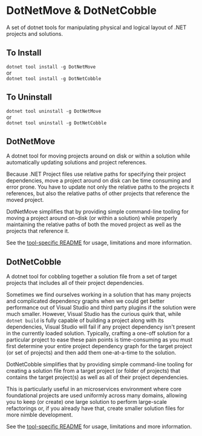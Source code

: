 # DotNetMove & DotNetCobble
A set of dotnet tools for manipulating physical and logical layout of .NET projects and solutions.

## To Install
`dotnet tool install -g DotNetMove`  
or  
`dotnet tool install -g DotNetCobble`

## To Uninstall
`dotnet tool uninstall -g DotNetMove`  
or  
`dotnet tool uninstall -g DotNetCobble`

## DotNetMove
A dotnet tool for moving projects around on disk or within a solution while automatically updating solutions and project references.

Because .NET Project files use relative paths for specifying their project dependencies, move a project around on disk can be time consuming and error prone. You have to update not only the relative paths to the projects it references, but also the relative paths of other projects that reference the moved project.

DotNetMove simplifies that by providing simple command-line tooling for moving a project around on-disk (or within a solution) while properly maintaining the relative paths of both the moved project as well as the projects that reference it.

See the [tool-specific README](src/DotNetMove/README.md) for usage, limitations and more information.

## DotNetCobble
A dotnet tool for cobbling together a solution file from a set of target projects that includes all of their project dependencies.

Sometimes we find ourselves working in a solution that has many projects and complicated dependency graphs when we could get better performance out of Visual Studio and third party plugins if the solution were much smaller. However, Visual Studio has the curious quirk that, while `dotnet build` is fully capable of building a project along with its dependencies, Visual Studio will fail if any project dependency isn't present in the currently loaded solution. Typically, crafting a one-off solution for a particular project to ease these pain points is time-consuming as you must first determine your entire project dependency graph for the target project (or set of projects) and then add them one-at-a-time to the solution.

DotNetCobble simplifies that by providing simple command-line tooling for creating a solution file from a target project (or folder of projects) that contains the target project(s) as well as all of their project dependencies.

This is particularly useful in an microservices environment where core foundational projects are used uniformly across many domains, allowing you to keep (or create) one large solution to perform large-scale refactorings or, if you already have that, create smaller solution files for more nimble development.

See the [tool-specific README](src/DotNetCobble/README.md)  for usage, limitations and more information.